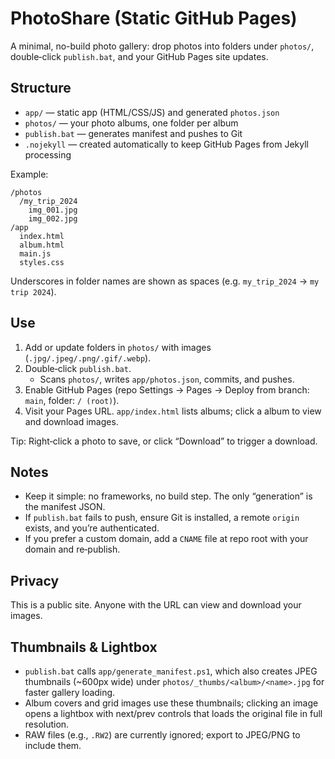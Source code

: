 # PhotoShare (Static GitHub Pages)

A minimal, no-build photo gallery: drop photos into folders under `photos/`, double‑click `publish.bat`, and your GitHub Pages site updates.

## Structure

- `app/` — static app (HTML/CSS/JS) and generated `photos.json`
- `photos/` — your photo albums, one folder per album
- `publish.bat` — generates manifest and pushes to Git
- `.nojekyll` — created automatically to keep GitHub Pages from Jekyll processing

Example:

```
/photos
  /my_trip_2024
    img_001.jpg
    img_002.jpg
/app
  index.html
  album.html
  main.js
  styles.css
```

Underscores in folder names are shown as spaces (e.g. `my_trip_2024` → `my trip 2024`).

## Use

1) Add or update folders in `photos/` with images (`.jpg/.jpeg/.png/.gif/.webp`).
2) Double‑click `publish.bat`.
   - Scans `photos/`, writes `app/photos.json`, commits, and pushes.
3) Enable GitHub Pages (repo Settings → Pages → Deploy from branch: `main`, folder: `/ (root)`).
4) Visit your Pages URL. `app/index.html` lists albums; click a album to view and download images.

Tip: Right‑click a photo to save, or click “Download” to trigger a download.

## Notes

- Keep it simple: no frameworks, no build step. The only “generation” is the manifest JSON.
- If `publish.bat` fails to push, ensure Git is installed, a remote `origin` exists, and you’re authenticated.
- If you prefer a custom domain, add a `CNAME` file at repo root with your domain and re‑publish.

## Privacy

This is a public site. Anyone with the URL can view and download your images.


## Thumbnails & Lightbox

- `publish.bat` calls `app/generate_manifest.ps1`, which also creates JPEG thumbnails (~600px wide) under `photos/_thumbs/<album>/<name>.jpg` for faster gallery loading.
- Album covers and grid images use these thumbnails; clicking an image opens a lightbox with next/prev controls that loads the original file in full resolution.
- RAW files (e.g., `.RW2`) are currently ignored; export to JPEG/PNG to include them.
